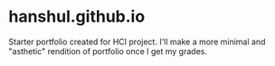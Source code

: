 # hanshul.github.io

Starter portfolio created for HCI project. I'll make a more minimal and "asthetic" rendition of portfolio once I get my grades.
